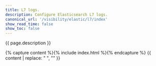 ```yaml
---
title: L7 logs.
description: Configure Elasticsearch L7 logs.
canonical_url: '/visibility/elastic/l7/index'
show_read_time: false
show_toc: false
---
```


{{ page.description }}

{% capture content %}{% include index.html %}{% endcapture %}
{{ content | replace: "    ", "" }}
